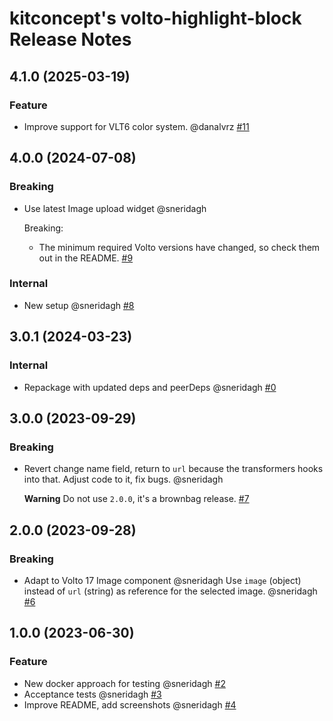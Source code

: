 # kitconcept's volto-highlight-block Release Notes

<!-- You should *NOT* be adding new change log entries to this file.
     You should create a file in the news directory instead.
     For helpful instructions, please see:
     https://6.docs.plone.org/contributing/index.html?highlight=towncrier#change-log-entry
-->

<!-- towncrier release notes start -->

## 4.1.0 (2025-03-19)

### Feature

- Improve support for VLT6 color system. @danalvrz [#11](https://github.com/kitconcept/volto-highlight-block/issue/11)

## 4.0.0 (2024-07-08)

### Breaking

- Use latest Image upload widget @sneridagh

  Breaking:
  - The minimum required Volto versions have changed, so check them out in the README. [#9](https://github.com/kitconcept/volto-highlight-block/issue/9)

### Internal

- New setup @sneridagh [#8](https://github.com/kitconcept/volto-highlight-block/issue/8)

## 3.0.1 (2024-03-23)

### Internal

- Repackage with updated deps and peerDeps @sneridagh [#0](https://github.com/kitconcept/volto-highlight-block/pull/0)

## 3.0.0 (2023-09-29)

### Breaking

- Revert change name field, return to `url` because the transformers hooks into that. Adjust code to it, fix bugs. @sneridagh

  **Warning** Do not use `2.0.0`, it's a brownbag release. [#7](https://github.com/kitconcept/volto-highlight-block/pull/7)


## 2.0.0 (2023-09-28)

### Breaking

- Adapt to Volto 17 Image component @sneridagh
  Use `image` (object) instead of `url` (string) as reference for the selected image. @sneridagh [#6](https://github.com/kitconcept/volto-highlight-block/pull/6)


## 1.0.0 (2023-06-30)

### Feature

- New docker approach for testing @sneridagh [#2](https://github.com/kitconcept/volto-highlight-block/pull/2)
- Acceptance tests @sneridagh [#3](https://github.com/kitconcept/volto-highlight-block/pull/3)
- Improve README, add screenshots @sneridagh [#4](https://github.com/kitconcept/volto-highlight-block/pull/4)

